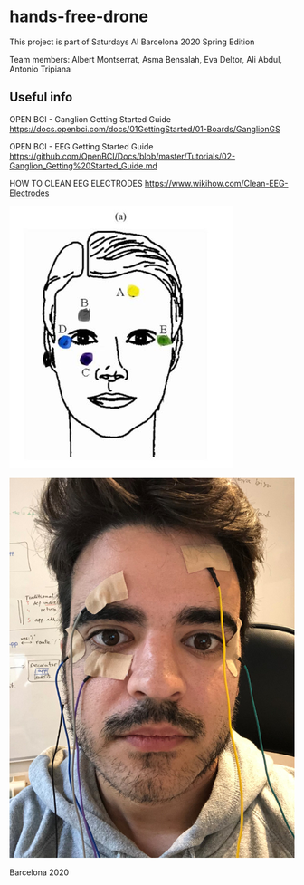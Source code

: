 # hands-free-drone
This project is part of Saturdays AI Barcelona 2020 Spring Edition

Team members: Albert Montserrat, Asma Bensalah, Eva Deltor, Ali Abdul, Antonio Tripiana

## Useful info
OPEN BCI - Ganglion Getting Started Guide https://docs.openbci.com/docs/01GettingStarted/01-Boards/GanglionGS

OPEN BCI - EEG Getting Started Guide https://github.com/OpenBCI/Docs/blob/master/Tutorials/02-Ganglion_Getting%20Started_Guide.md

HOW TO CLEAN EEG ELECTRODES https://www.wikihow.com/Clean-EEG-Electrodes

![head-sensors](img/head-sensors.jpg)

![sensors-test](img/IMG_4755.jpg)

Barcelona 2020

